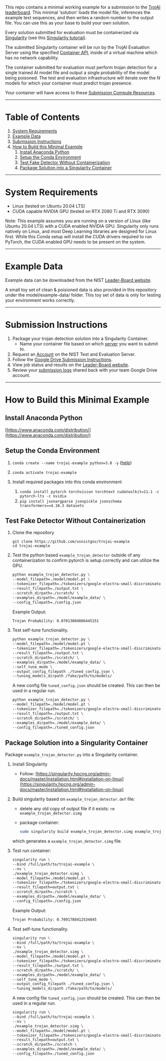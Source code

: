 This repo contains a minimal working example for a submission to the [TrojAI leaderboard](https://pages.nist.gov/trojai/). This minimal ‘solution’ loads the model file, inferences the example text sequences, and then writes a random number to the output file. You can use this as your base to build your own solution. 

Every solution submitted for evaluation must be containerized via [Singularity](https://singularity.hpcng.org/) (see this [Singularity tutorial](https://pawseysc.github.io/sc19-containers/)). 

The submitted Singularity container will be run by the TrojAI Evaluation Server using the specified [Container API](https://pages.nist.gov/trojai/docs/submission.html#container-api), inside of a virtual machine which has no network capability.

The container submitted for evaluation must perform trojan detection for a single trained AI model file and output a single probability of the model being poisoned. The test and evaluation infrastructure will iterate over the *N* models for which your container must predict trojan presence. 

Your container will have access to these [Submission Compute Resources](https://pages.nist.gov/trojai/docs/architecture.html#compute-resources).


--------------
# Table of Contents
1. [System Requirements](#system-requirements)
2. [Example Data](#example-data)
2. [Submission Instructions](#submission-instructions)
3. [How to Build this Minimal Example](#how-to-build-this-minimal-example)
    1. [Install Anaconda Python](#install-anaconda-python)
    2. [Setup the Conda Environment](#setup-the-conda-environment)
    3. [Test Fake Detector Without Containerization](#test-fake-detector-without-containerization)
    4. [Package Solution into a Singularity Container](#package-solution-into-a-singularity-container)


--------------
# System Requirements

- Linux (tested on Ubuntu 20.04 LTS)
- CUDA capable NVIDIA GPU (tested on RTX 2080 Ti and RTX 3090)

Note: This example assumes you are running on a version of Linux (like Ubuntu 20.04 LTS) with a CUDA enabled NVIDIA GPU. Singularity only runs natively on Linux, and most Deep Learning libraries are designed for Linux first. While this Conda setup will install the CUDA drivers required to run PyTorch, the CUDA enabled GPU needs to be present on the system.   

--------------
# Example Data

Example data can be downloaded from the NIST [Leader-Board website](https://pages.nist.gov/trojai/). 

A small toy set of clean & poisioned data is also provided in this repository under the model/example-data/ folder. This toy set of data is only for testing your environment works correctly. 

--------------
# Submission Instructions

1. Package your trojan detection solution into a Singularity Container.
    - Name your container file based on which [server](https://pages.nist.gov/trojai/docs/architecture.html) you want to submit to.
2. Request an [Account](https://pages.nist.gov/trojai/docs/accounts.html) on the NIST Test and Evaluation Server.
3. Follow the [Google Drive Submission Instructions](https://pages.nist.gov/trojai/docs/submission.html#container-submission).
4. View job status and results on the [Leader-Board website](https://pages.nist.gov/trojai/).
5. Review your [submission logs](https://pages.nist.gov/trojai/docs/submission.html#output-logs) shared back with your team Google Drive account.


--------------
# How to Build this Minimal Example

## Install Anaconda Python

[https://www.anaconda.com/distribution/](https://www.anaconda.com/distribution/)

## Setup the Conda Environment

1. `conda create --name trojai-example python=3.8 -y` ([help](https://docs.conda.io/projects/conda/en/latest/user-guide/tasks/manage-environments.html))
2. `conda activate trojai-example`
3. Install required packages into this conda environment

    1. `conda install pytorch torchvision torchtext cudatoolkit=11.1 -c pytorch-lts -c nvidia` 
    2. `pip install jsonargparse jsonpickle jsonschema transformers==4.10.3 datasets`

## Test Fake Detector Without Containerization

1.  Clone the repository 
 
    ```
    git clone https://github.com/usnistgov/trojai-example
    cd trojai-example
    ``` 

2. Test the python based `example_trojan_detector` outside of any containerization to confirm pytorch is setup correctly and can utilize the GPU.

    ```bash
    python example_trojan_detector.py \
   --model_filepath=./model/model.pt \
   --tokenizer_filepath=./tokenizers/google-electra-small-discriminator.pt \
   --result_filepath=./output.txt \
   --scratch_dirpath=./scratch/ \
   --examples_dirpath=./model/example_data/ \
   --config_filepath=./config.json
    ```

    Example Output:
    
    ```bash
    Trojan Probability: 0.07013004086445151
    ```

3. Test self-tune functionality.

    ```bash
    python example_trojan_detector.py \
   --model_filepath=./model/model.pt \
   --tokenizer_filepath=./tokenizers/google-electra-small-discriminator.pt \
   --result_filepath=./output.txt \
   --scratch_dirpath=./scratch/ \
   --examples_dirpath=./model/example_data/ \
   --self_tune_mode \
   --output_config_filepath ./tuned_config.json \
   --tuning_models_dirpath /fake/path/to/models/
    ```

    A new config file `tuned_config.json` should be created.  This can then be used in a regular run.

    ```bash
    python example_trojan_detector.py \
   --model_filepath=./model/model.pt \
   --tokenizer_filepath=./tokenizers/google-electra-small-discriminator.pt \
   --result_filepath=./output.txt \
   --scratch_dirpath=./scratch/ \
   --examples_dirpath=./model/example_data/ \
   --config_filepath=./tuned_config.json
    ```

## Package Solution into a Singularity Container

Package `example_trojan_detector.py` into a Singularity container.

1. Install Singularity
    
    - Follow: [https://singularity.hpcng.org/admin-docs/master/installation.html#installation-on-linux](https://singularity.hpcng.org/admin-docs/master/installation.html#installation-on-linux)
        
2. Build singularity based on `example_trojan_detector.def` file: 

    - delete any old copy of output file if it exists: `rm example_trojan_detector.simg`
    - package container: 
    
      ```bash
      sudo singularity build example_trojan_detector.simg example_trojan_detector.def
      ```

    which generates a `example_trojan_detector.simg` file.

3. Test run container: 

    ```bash
    singularity run \
    --bind /full/path/to/trojai-example \
    --nv \
    ./example_trojan_detector.simg \
    --model_filepath=./model/model.pt \
    --tokenizer_filepath=./tokenizers/google-electra-small-discriminator.pt \
    --result_filepath=output.txt \
    --scratch_dirpath=./scratch \
    --examples_dirpath=./model/example_data/ \
    --config_filepath=./config.json
    ```

    Example Output:
    ```bash
    Trojan Probability: 0.7091788412534845
    ```

4. Test self-tune functionality.

    ```bash
    singularity run \
    --bind /full/path/to/trojai-example \
    --nv \
    ./example_trojan_detector.simg \
   --model_filepath=./model/model.pt \
   --tokenizer_filepath=./tokenizers/google-electra-small-discriminator.pt \
   --result_filepath=./output.txt \
   --scratch_dirpath=./scratch/ \
   --examples_dirpath=./model/example_data/ \
   --self_tune_mode \
   --output_config_filepath ./tuned_config.json \
   --tuning_models_dirpath /fake/path/to/models/
    ```

    A new config file `tuned_config.json` should be created.  This can then be used in a regular run.

    ```bash
    singularity run \
    --bind /full/path/to/trojai-example \
    --nv \
    ./example_trojan_detector.simg \
    --model_filepath=./model/model.pt \
    --tokenizer_filepath=./tokenizers/google-electra-small-discriminator.pt \
    --result_filepath=output.txt \
    --scratch_dirpath=./scratch \
    --examples_dirpath=./model/example_data/ \
    --config_filepath=./tuned_config.json
    ```
